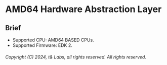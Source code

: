 # AMD64 Hardware Abstraction Layer

## Brief

- Supported CPU: AMD64 BASED CPUs.
- Supported Firmware: EDK 2.

###### Copyright (C) 2024, t& Labs, all rights reserved. All rights reserved.
